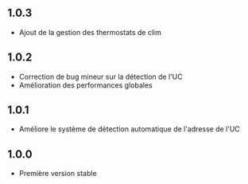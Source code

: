 ## 1.0.3
- Ajout de la gestion des thermostats de clim

## 1.0.2
- Correction de bug mineur sur la détection de l'UC
- Amélioration des performances globales

## 1.0.1 
- Améliore le système de détection automatique de l'adresse de l'UC

## 1.0.0 
- Première version stable
